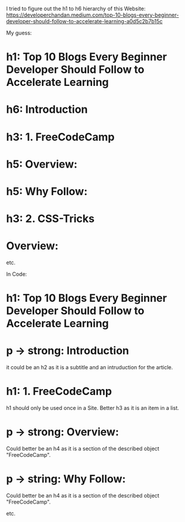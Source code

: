 I tried to figure out the h1 to h6 hierarchy of this Website:
https://developerchandan.medium.com/top-10-blogs-every-beginner-developer-should-follow-to-accelerate-learning-a0d5c2b7b15c

My guess:

# h1: Top 10 Blogs Every Beginner Developer Should Follow to Accelerate Learning

# h6: Introduction

# h3: 1. FreeCodeCamp

# h5: Overview:

# h5: Why Follow:

# h3: 2. CSS-Tricks

# Overview:

etc.

In Code:

# h1: Top 10 Blogs Every Beginner Developer Should Follow to Accelerate Learning

# p -> strong: Introduction

it could be an h2 as it is a subtitle and an intruduction for the article.

# h1: 1. FreeCodeCamp

h1 should only be used once in a Site. Better h3 as it is an item in a list.

# p -> strong: Overview:

Could better be an h4 as it is a section of the described object "FreeCodeCamp".

# p -> string: Why Follow:

Could better be an h4 as it is a section of the described object "FreeCodeCamp".

etc.
